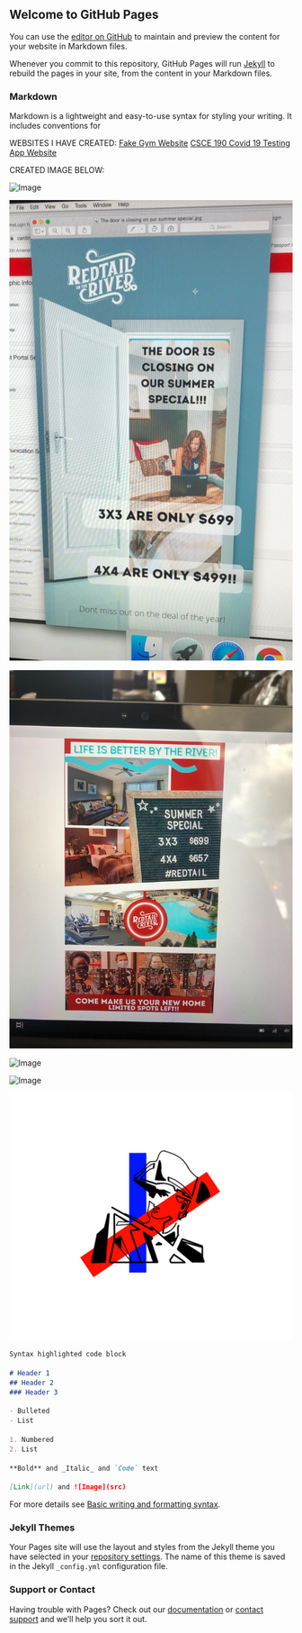 ## Welcome to GitHub Pages

You can use the [editor on GitHub](https://github.com/SavannaShaver/portfolio/edit/gh-pages/index.md) to maintain and preview the content for your website in Markdown files.

Whenever you commit to this repository, GitHub Pages will run [Jekyll](https://jekyllrb.com/) to rebuild the pages in your site, from the content in your Markdown files.

### Markdown

Markdown is a lightweight and easy-to-use syntax for styling your writing. It includes conventions for

WEBSITES I HAVE CREATED:
[Fake Gym Website](https://artsyone.github.io/meldorsgym/about.html)
[CSCE 190 Covid 19 Testing App Website](https://SavannaShaver.github.io)

CREATED IMAGE BELOW:


![Image](/img/WeAreHiring.jpg)

![Image](/img/DoorClosingAd.jpg)

![Image](/img/Poster-AD-Redtail.jpg)

![Image](/img/snapchatFilterRedtail.jpg)

![Image](/img/SavannaShaver_LinkedIn_Banner.jpg)

![Image](/img/ArtShowLogo.jpg)



```markdown
Syntax highlighted code block

# Header 1
## Header 2
### Header 3

- Bulleted
- List

1. Numbered
2. List

**Bold** and _Italic_ and `Code` text

[Link](url) and ![Image](src)
```

For more details see [Basic writing and formatting syntax](https://docs.github.com/en/github/writing-on-github/getting-started-with-writing-and-formatting-on-github/basic-writing-and-formatting-syntax).

### Jekyll Themes

Your Pages site will use the layout and styles from the Jekyll theme you have selected in your [repository settings](https://github.com/SavannaShaver/portfolio/settings/pages). The name of this theme is saved in the Jekyll `_config.yml` configuration file.

### Support or Contact

Having trouble with Pages? Check out our [documentation](https://docs.github.com/categories/github-pages-basics/) or [contact support](https://support.github.com/contact) and we’ll help you sort it out.
